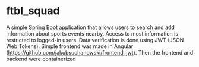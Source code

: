 # ftbl_squad
A simple Spring Boot application that allows users to search and add information about sports events nearby. Access to most information is restricted to logged-in users. Data verification is done using JWT (JSON Web Tokens). Simple frontend was made in Angular (https://github.com/jakubsuchanowski/frontend_jwt). Then the frontend and backend were containerized
